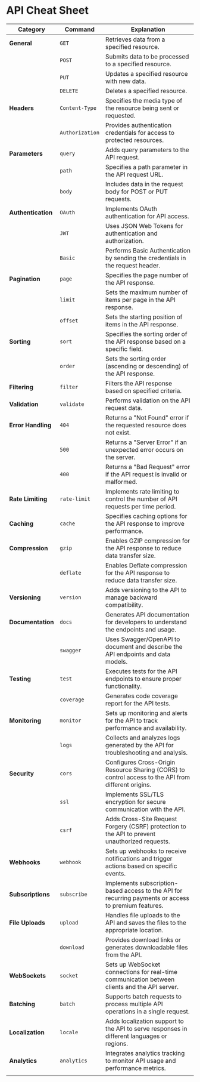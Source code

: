 # API Cheat Sheet
 
<table>
<thead>
<tr>
<th>Category</th>
<th>Command</th>
<th>Explanation</th>
</tr>
</thead>
<tbody>
<tr>
<td><strong>General</strong></td>
<td><code>GET</code></td>
<td>Retrieves data from a specified resource.</td>
</tr>
<tr>
<td></td>
<td><code>POST</code></td>
<td>Submits data to be processed to a specified resource.</td>
</tr>
<tr>
<td></td>
<td><code>PUT</code></td>
<td>Updates a specified resource with new data.</td>
</tr>
<tr>
<td></td>
<td><code>DELETE</code></td>
<td>Deletes a specified resource.</td>
</tr>
<tr>
<td><strong>Headers</strong></td>
<td><code>Content-Type</code></td>
<td>Specifies the media type of the resource being sent or requested.</td>
</tr>
<tr>
<td></td>
<td><code>Authorization</code></td>
<td>Provides authentication credentials for access to protected resources.</td>
</tr>
<tr>
<td><strong>Parameters</strong></td>
<td><code>query</code></td>
<td>Adds query parameters to the API request.</td>
</tr>
<tr>
<td></td>
<td><code>path</code></td>
<td>Specifies a path parameter in the API request URL.</td>
</tr>
<tr>
<td></td>
<td><code>body</code></td>
<td>Includes data in the request body for POST or PUT requests.</td>
</tr>
<tr>
<td><strong>Authentication</strong></td>
<td><code>OAuth</code></td>
<td>Implements OAuth authentication for API access.</td>
</tr>
<tr>
<td></td>
<td><code>JWT</code></td>
<td>Uses JSON Web Tokens for authentication and authorization.</td>
</tr>
<tr>
<td></td>
<td><code>Basic</code></td>
<td>Performs Basic Authentication by sending the credentials in the request header.</td>
</tr>
<tr>
<td><strong>Pagination</strong></td>
<td><code>page</code></td>
<td>Specifies the page number of the API response.</td>
</tr>
<tr>
<td></td>
<td><code>limit</code></td>
<td>Sets the maximum number of items per page in the API response.</td>
</tr>
<tr>
<td></td>
<td><code>offset</code></td>
<td>Sets the starting position of items in the API response.</td>
</tr>
<tr>
<td><strong>Sorting</strong></td>
<td><code>sort</code></td>
<td>Specifies the sorting order of the API response based on a specific field.</td>
</tr>
<tr>
<td></td>
<td><code>order</code></td>
<td>Sets the sorting order (ascending or descending) of the API response.</td>
</tr>
<tr>
<td><strong>Filtering</strong></td>
<td><code>filter</code></td>
<td>Filters the API response based on specified criteria.</td>
</tr>
<tr>
<td><strong>Validation</strong></td>
<td><code>validate</code></td>
<td>Performs validation on the API request data.</td>
</tr>
<tr>
<td><strong>Error Handling</strong></td>
<td><code>404</code></td>
<td>Returns a "Not Found" error if the requested resource does not exist.</td>
</tr>
<tr>
<td></td>
<td><code>500</code></td>
<td>Returns a "Server Error" if an unexpected error occurs on the server.</td>
</tr>
<tr>
<td></td>
<td><code>400</code></td>
<td>Returns a "Bad Request" error if the API request is invalid or malformed.</td>
</tr>
<tr>
<td><strong>Rate Limiting</strong></td>
<td><code>rate-limit</code></td>
<td>Implements rate limiting to control the number of API requests per time period.</td>
</tr>
<tr>
<td><strong>Caching</strong></td>
<td><code>cache</code></td>
<td>Specifies caching options for the API response to improve performance.</td>
</tr>
<tr>
<td><strong>Compression</strong></td>
<td><code>gzip</code></td>
<td>Enables GZIP compression for the API response to reduce data transfer size.</td>
</tr>
<tr>
<td></td>
<td><code>deflate</code></td>
<td>Enables Deflate compression for the API response to reduce data transfer size.</td>
</tr>
<tr>
<td><strong>Versioning</strong></td>
<td><code>version</code></td>
<td>Adds versioning to the API to manage backward compatibility.</td>
</tr>
<tr>
<td><strong>Documentation</strong></td>
<td><code>docs</code></td>
<td>Generates API documentation for developers to understand the endpoints and usage.</td>
</tr>
<tr>
<td></td>
<td><code>swagger</code></td>
<td>Uses Swagger/OpenAPI to document and describe the API endpoints and data models.</td>
</tr>
<tr>
<td><strong>Testing</strong></td>
<td><code>test</code></td>
<td>Executes tests for the API endpoints to ensure proper functionality.</td>
</tr>
<tr>
<td></td>
<td><code>coverage</code></td>
<td>Generates code coverage report for the API tests.</td>
</tr>
<tr>
<td><strong>Monitoring</strong></td>
<td><code>monitor</code></td>
<td>Sets up monitoring and alerts for the API to track performance and availability.</td>
</tr>
<tr>
<td></td>
<td><code>logs</code></td>
<td>Collects and analyzes logs generated by the API for troubleshooting and analysis.</td>
</tr>
<tr>
<td><strong>Security</strong></td>
<td><code>cors</code></td>
<td>Configures Cross-Origin Resource Sharing (CORS) to control access to the API from different origins.</td>
</tr>
<tr>
<td></td>
<td><code>ssl</code></td>
<td>Implements SSL/TLS encryption for secure communication with the API.</td>
</tr>
<tr>
<td></td>
<td><code>csrf</code></td>
<td>Adds Cross-Site Request Forgery (CSRF) protection to the API to prevent unauthorized requests.</td>
</tr>
<tr>
<td><strong>Webhooks</strong></td>
<td><code>webhook</code></td>
<td>Sets up webhooks to receive notifications and trigger actions based on specific events.</td>
</tr>
<tr>
<td><strong>Subscriptions</strong></td>
<td><code>subscribe</code></td>
<td>Implements subscription-based access to the API for recurring payments or access to premium features.</td>
</tr>
<tr>
<td><strong>File Uploads</strong></td>
<td><code>upload</code></td>
<td>Handles file uploads to the API and saves the files to the appropriate location.</td>
</tr>
<tr>
<td></td>
<td><code>download</code></td>
<td>Provides download links or generates downloadable files from the API.</td>
</tr>
<tr>
<td><strong>WebSockets</strong></td>
<td><code>socket</code></td>
<td>Sets up WebSocket connections for real-time communication between clients and the API server.</td>
</tr>
<tr>
<td><strong>Batching</strong></td>
<td><code>batch</code></td>
<td>Supports batch requests to process multiple API operations in a single request.</td>
</tr>
<tr>
<td><strong>Localization</strong></td>
<td><code>locale</code></td>
<td>Adds localization support to the API to serve responses in different languages or regions.</td>
</tr>
<tr>
<td><strong>Analytics</strong></td>
<td><code>analytics</code></td>
<td>Integrates analytics tracking to monitor API usage and performance metrics.</td>
</tr>
<tr>
<td></td>
<td></td>
<td></td>
</tr>
</tbody>
</table>
